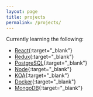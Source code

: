 ```yaml
---
layout: page
title: projects
permalink: /projects/
---
```


Currently learning the following:

* [React](https://facebook.github.io/react/){:target="_blank"}
* [Redux](http://redux.js.org/index.html){:target="_blank"}
* [PostgreSQL](http://www.postgresql.org/){:target="_blank"}
* [Node](https://nodejs.org/en/){:target="_blank"}
* [KOA](http://koajs.com/){:target="_blank"}
* [Docker](https://www.docker.com/){:target="_blank"}
* [MongoDB](https://www.mongodb.com/){:target="_blank"}
